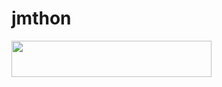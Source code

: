 # jmthon

<p align="left"><a href="https://heroku.com/deploy?template=https://github.com/bb3bbi-AR/mus1"> <img src="https://img.shields.io/badge/Deploy%20To%20Heroku-purple?style=for-the-badge&logo=heroku" width="320" height="58.45"/></a></p>
